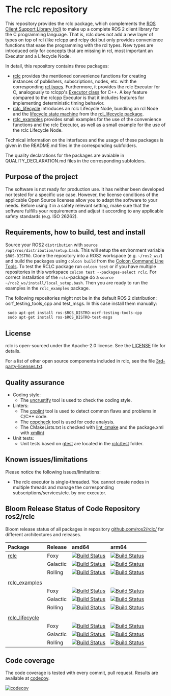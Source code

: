 # The rclc repository
This repository provides the rclc package, which complements the [ROS Client Support Library (rcl)](https://github.com/ros2/rcl/) to make up a complete ROS 2 client library for the C programming language. That is, rclc does not add a new layer of types on top of rcl (like rclcpp and rclpy do) but only provides convenience functions that ease the programming with the rcl types. New types are introduced only for concepts that are missing in rcl, most important an Executor and a Lifecycle Node.

In detail, this repository contains three packages:

- [rclc](rclc/) provides the mentioned convenience functions for creating instances of publishers, subscriptions, nodes, etc. with the corresponding [rcl types](https://github.com/ros2/rcl/tree/master/rcl/include/rcl). Furthermore, it provides the rclc Executor for C, analogously to rclcpp's [Executor class](https://github.com/ros2/rclcpp/blob/master/rclcpp/include/rclcpp/executor.hpp) for C++. A key feature compared to the rclcpp Executor is that it includes features for implementing deterministic timing behavior.
- [rclc_lifecycle](rclc_lifecycle/) introduces an rclc Lifecycle Node, bundling an rcl Node and the [lifecycle state machine](http://design.ros2.org/articles/node_lifecycle.html) from the [rcl_lifecycle package](https://github.com/ros2/rcl/tree/master/rcl_lifecycle).
- [rclc_examples](rclc_examples/) provides small examples for the use of the convenience functions and the rclc Executor, as well as a small example for the use of the rclc Lifecycle Node.

Technical information on the interfaces and the usage of these packages is given in the README.md files in the corresponding subfolders.

The quality declarations for the packages are avaiable in QUALITY_DECLARATION.md files in the corresponding subfolders.

## Purpose of the project

The software is not ready for production use. It has neither been developed nor tested for a specific use case. However, the license conditions of the applicable Open Source licenses allow you to adapt the software to your needs. Before using it in a safety relevant setting, make sure that the software fulfills your requirements and adjust it according to any applicable safety standards (e.g. ISO 26262).

## Requirements, how to build, test and install

Source your ROS2 `distribution` with `source /opt/ros/distribution/setup.bash`. This will setup the environment variable `$ROS-DISTRO`.
Clone the repository into a ROS2 workspace (e.g. `~/ros2_ws/`) and build the packages using `colcon build` from the [Colcon Command Line Tools](https://colcon.readthedocs.io/en/released/). To test the RCLC package run `colcon test` or if you have multiple repositories in this workspace `colcon test --packages-select rclc`. For correct installation of the `rclc`-package do a `source ~/ros2_ws/install/local_setup.bash`. Then you are ready to run the examples in the `rclc_examples` package.

The following repositories might not be in the default ROS 2 distribution: osrf_testing_tools_cpp and test_msgs. In this case install them manually:

```C
 sudo apt-get install ros-$ROS_DISTRO-osrf-testing-tools-cpp
 sudo apt-get install ros-$ROS_DISTRO-test-msgs
```

## License

rclc is open-sourced under the Apache-2.0 license. See the [LICENSE](LICENSE) file for details.

For a list of other open source components included in rclc, see the file [3rd-party-licenses.txt](3rd-party-licenses.txt).

## Quality assurance

*   Coding style:
    *   The [uncrustify](https://github.com/uncrustify/uncrustify) tool is used to check the coding style.
*   Linters:
    *   The [cpplint](https://github.com/google/styleguide/tree/gh-pages/cpplint) tool is used to detect common flaws and problems in C/C++ code.
    * The [cppcheck](http://cppcheck.sourceforge.net/) tool is used for code analysis.
    *   The CMakeLists.txt is checked with [lint_cmake](https://pypi.org/project/cmakelint/) and the package.xml with [xmllint](http://xmlsoft.org/xmllint.html)
*   Unit tests:
    *   Unit tests based on [gtest](https://github.com/google/googletest) are located in the [rclc/test](rclc/test) folder.

## Known issues/limitations

Please notice the following issues/limitations:

*   The rclc executor is single-threaded. You cannot create nodes in multiple threads and manage the corresponding subscriptions/services/etc. by one executor.

## Bloom Release Status of Code Repository ros2/rclc

Bloom release status of all packages in repository [github.com/ros2/rclc/](https://github.com/ros2/rclc) for different architectures and releases.

|Package | Release | amd64 | arm64 | 
|:--     |  :--    |  :--  |  :--  | 
| [rclc](https://github.com/ros2/rclc/tree/master/rclc) | Foxy | [![Build Status](https://build.ros2.org/buildStatus/icon?job=Fpr__rclc__ubuntu_focal_amd64)](https://build.ros2.org/job/Fpr__rclc__ubuntu_focal_amd64/) | [![Build Status](https://build.ros2.org/buildStatus/icon?job=Fbin_ubv8_uFv8__rclc__ubuntu_focal_arm64__binary)](https://build.ros2.org/job/Fbin_ubv8_uFv8__rclc__ubuntu_focal_arm64__binary/) | 
| | Galactic | [![Build Status](https://build.ros2.org/buildStatus/icon?job=Gpr__rclc__ubuntu_focal_amd64)](https://build.ros2.org/job/Gpr__rclc__ubuntu_focal_amd64/) | [![Build Status](https://build.ros2.org/buildStatus/icon?job=Gbin_ufv8_uFv8__rclc__ubuntu_focal_arm64__binary)](https://build.ros2.org/job/Gbin_ufv8_uFv8__rclc__ubuntu_focal_arm64__binary/) | 
| | Rolling| [![Build Status](https://build.ros2.org/buildStatus/icon?job=Rpr__rclc__ubuntu_focal_amd64)](https://build.ros2.org/job/Rpr__rclc__ubuntu_focal_amd64/) | [![Build Status](https://build.ros2.org/buildStatus/icon?job=Rbin_ufv8_uFv8__rclc__ubuntu_focal_arm64__binary)](https://build.ros2.org/job/Rbin_ufv8_uFv8__rclc__ubuntu_focal_arm64__binary/) |
|     |     |   |   |    
| [rclc_examples](https://github.com/ros2/rclc/tree/master/rclc_examples)  
| | Foxy | [![Build Status](https://build.ros2.org/buildStatus/icon?job=Fbin_uF64__rclc_examples__ubuntu_focal_amd64__binary)](https://build.ros2.org/job/Fbin_uF64__rclc_examples__ubuntu_focal_amd64__binary/)  | [![Build Status](https://build.ros2.org/buildStatus/icon?job=Fbin_ubv8_uFv8__rclc_examples__ubuntu_focal_arm64__binary)](https://build.ros2.org/job/Fbin_ubv8_uFv8__rclc_examples__ubuntu_focal_arm64__binary/) | 
| | Galactic | [![Build Status](https://build.ros2.org/buildStatus/icon?job=Gbin_uF64__rclc_examples__ubuntu_focal_amd64__binary)](https://build.ros2.org/job/Gbin_uF64__rclc_examples__ubuntu_focal_amd64__binary/) |  [![Build Status](https://build.ros2.org/buildStatus/icon?job=Gbin_ufv8_uFv8__rclc_examples__ubuntu_focal_arm64__binary)](https://build.ros2.org/job/Gbin_ufv8_uFv8__rclc_examples__ubuntu_focal_arm64__binary/) | 
| | Rolling| [![Build Status](https://build.ros2.org/buildStatus/icon?job=Rbin_uF64__rclc_examples__ubuntu_focal_amd64__binary)](https://build.ros2.org/job/Rbin_uF64__rclc_examples__ubuntu_focal_amd64__binary/) |  [![Build Status](https://build.ros2.org/buildStatus/icon?job=Rbin_ufv8_uFv8__rclc_examples__ubuntu_focal_arm64__binary)](https://build.ros2.org/job/Rbin_ufv8_uFv8__rclc_examples__ubuntu_focal_arm64__binary/) | 
|     |     |   |   |    
| [rclc_lifecycle](https://github.com/ros2/rclc/tree/master/rclc_lifecycle) 
| | Foxy | [![Build Status](https://build.ros2.org/buildStatus/icon?job=Fbin_uF64__rclc_lifecycle__ubuntu_focal_amd64__binary)](https://build.ros2.org/job/Fbin_uF64__rclc_lifecycle__ubuntu_focal_amd64__binary/) | [![Build Status](https://build.ros2.org/buildStatus/icon?job=Fbin_ubv8_uFv8__rclc_lifecycle__ubuntu_focal_arm64__binary)](https://build.ros2.org/job/Fbin_ubv8_uFv8__rclc_lifecycle__ubuntu_focal_arm64__binary/) | 
| | Galactic | [![Build Status](https://build.ros2.org/buildStatus/icon?job=Gbin_uF64__rclc_lifecycle__ubuntu_focal_amd64__binary)](https://build.ros2.org/job/Gbin_uF64__rclc_lifecycle__ubuntu_focal_amd64__binary/) |  [![Build Status](https://build.ros2.org/buildStatus/icon?job=Gbin_ufv8_uFv8__rclc_lifecycle__ubuntu_focal_arm64__binary)](https://build.ros2.org/job/Gbin_ufv8_uFv8__rclc_lifecycle__ubuntu_focal_arm64__binary/) |
| | Rolling | [![Build Status](https://build.ros2.org/buildStatus/icon?job=Rbin_uF64__rclc_lifecycle__ubuntu_focal_amd64__binary)](https://build.ros2.org/job/Rbin_uF64__rclc_lifecycle__ubuntu_focal_amd64__binary/) | [![Build Status](https://build.ros2.org/buildStatus/icon?job=Rbin_ufv8_uFv8__rclc_lifecycle__ubuntu_focal_arm64__binary)](https://build.ros2.org/job/Rbin_ufv8_uFv8__rclc_lifecycle__ubuntu_focal_arm64__binary/) | 

## Code coverage
The code coverage is tested with every commit, pull request. Results are available at [codecov](https://app.codecov.io/gh/ros2/rclc/branch/foxy/).

[![codecov](https://codecov.io/gh/ros2/rclc/branch/foxy/graph/badge.svg?token=QzyykDh4zF)](https://codecov.io/gh/ros2/rclc)
